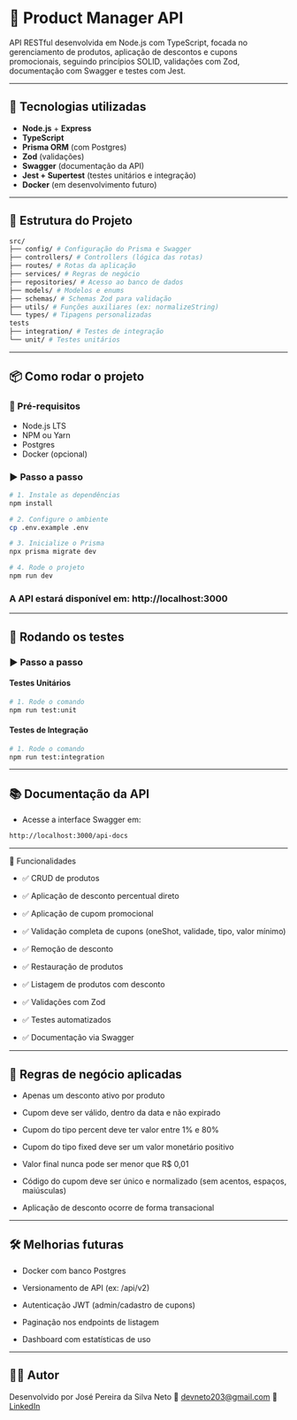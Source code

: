 # 🛒 Product Manager API

API RESTful desenvolvida em Node.js com TypeScript, focada no gerenciamento de produtos, aplicação de descontos e cupons promocionais, seguindo princípios SOLID, validações com Zod, documentação com Swagger e testes com Jest.

---

## 🚀 Tecnologias utilizadas

- **Node.js** + **Express**
- **TypeScript**
- **Prisma ORM** (com Postgres)
- **Zod** (validações)
- **Swagger** (documentação da API)
- **Jest + Supertest** (testes unitários e integração)
- **Docker** (em desenvolvimento futuro)

---

## 📁 Estrutura do Projeto

```bash
src/
├── config/ # Configuração do Prisma e Swagger
├── controllers/ # Controllers (lógica das rotas)
├── routes/ # Rotas da aplicação
├── services/ # Regras de negócio
├── repositories/ # Acesso ao banco de dados
├── models/ # Modelos e enums
├── schemas/ # Schemas Zod para validação
├── utils/ # Funções auxiliares (ex: normalizeString)
└── types/ # Tipagens personalizadas
tests
├── integration/ # Testes de integração
└── unit/ # Testes unitários
```

---

## 📦 Como rodar o projeto

### 🔧 Pré-requisitos

- Node.js LTS
- NPM ou Yarn
- Postgres
- Docker (opcional)

### ▶️ Passo a passo

```bash
# 1. Instale as dependências
npm install

# 2. Configure o ambiente
cp .env.example .env

# 3. Inicialize o Prisma
npx prisma migrate dev

# 4. Rode o projeto
npm run dev
```

### A API estará disponível em: http://localhost:3000

---

## 🧪 Rodando os testes

### ▶️ Passo a passo

#### Testes Unitários

```bash
# 1. Rode o comando
npm run test:unit
```

#### Testes de Integração

```bash
# 1. Rode o comando
npm run test:integration
```

---

## 📚 Documentação da API

- Acesse a interface Swagger em:

```bash
http://localhost:3000/api-docs
```

---

🎯 Funcionalidades

- ✅ CRUD de produtos

- ✅ Aplicação de desconto percentual direto

- ✅ Aplicação de cupom promocional

- ✅ Validação completa de cupons (oneShot, validade, tipo, valor mínimo)

- ✅ Remoção de desconto

- ✅ Restauração de produtos

- ✅ Listagem de produtos com desconto

- ✅ Validações com Zod

- ✅ Testes automatizados

- ✅ Documentação via Swagger

---

## 📌 Regras de negócio aplicadas

- Apenas um desconto ativo por produto

- Cupom deve ser válido, dentro da data e não expirado

- Cupom do tipo percent deve ter valor entre 1% e 80%

- Cupom do tipo fixed deve ser um valor monetário positivo

- Valor final nunca pode ser menor que R$ 0,01

- Código do cupom deve ser único e normalizado (sem acentos, espaços, maiúsculas)

- Aplicação de desconto ocorre de forma transacional

---

## 🛠 Melhorias futuras

- Docker com banco Postgres

- Versionamento de API (ex: /api/v2)

- Autenticação JWT (admin/cadastro de cupons)

- Paginação nos endpoints de listagem

- Dashboard com estatísticas de uso

---

## 👨‍💻 Autor

Desenvolvido por José Pereira da Silva Neto
📧 devneto203@gmail.com
🔗 [LinkedIn](https://www.linkedin.com/in/jose-neto-programador/)
